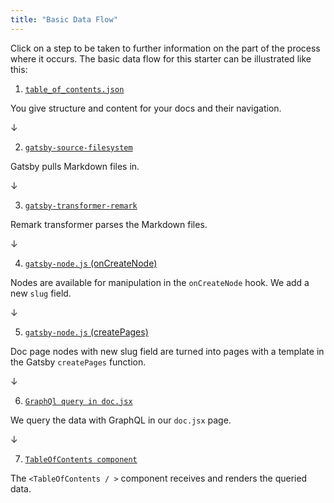 ```yaml
---
title: "Basic Data Flow"
---
```


Click on a step to be taken to further information on the part of the process where it occurs. The basic data flow for this starter can be illustrated like this:

1.  [`table_of_contents.json`](/table-of-contents-json)

You give structure and content for your docs and their navigation.

&downarrow;

2.  [`gatsby-source-filesystem`](/table-of-contents-json#entry-point-to-gatsby)

Gatsby pulls Markdown files in.

&downarrow;

3.  [`gatsby-transformer-remark`](/table-of-contents-json#transforming)

Remark transformer parses the Markdown files.

&downarrow;

4.  [`gatsby-node.js` (onCreateNode)](/gatsby-node-js#oncreatenode)

Nodes are available for manipulation in the `onCreateNode` hook. We add a new `slug` field.

&downarrow;

5.  [`gatsby-node.js` (createPages)](/gatsby-node-js#createPages)

Doc page nodes with new slug field are turned into pages with a template in the Gatsby `createPages` function.

&downarrow;

6.  [`GraphQl query in doc.jsx`](/table-of-contents-json#querying)

We query the data with GraphQL in our `doc.jsx` page.

&downarrow;

7.  [`TableOfContents component`](/table-of-contents-component)

The `<TableOfContents / >` component receives and renders the queried data.
